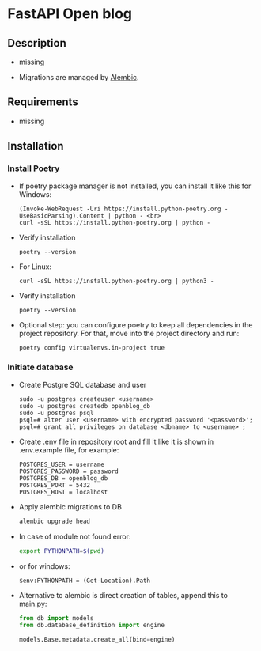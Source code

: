 # FastAPI Open blog

## Description

- missing

- Migrations are managed by [Alembic](https://alembic.sqlalchemy.org/en/latest/).

## Requirements

- missing

## Installation

### Install Poetry

- If poetry package manager is not installed, you can install it like this for Windows:
  
  ```shell
  (Invoke-WebRequest -Uri https://install.python-poetry.org -UseBasicParsing).Content | python - <br>
  curl -sSL https://install.python-poetry.org | python -
  ```

- Verify installation

  ```shell
  poetry --version
  ```

- For Linux:

  ```shell
  curl -sSL https://install.python-poetry.org | python3 -
  ```

- Verify installation

  ```shell
  poetry --version
  ```

- Optional step: you can configure poetry to keep all dependencies in the project repository. For that, move into the
  project directory and run:

  ```shell
  poetry config virtualenvs.in-project true
  ```

### Initiate database

- Create Postgre SQL database and user

  ```shell
  sudo -u postgres createuser <username>
  sudo -u postgres createdb openblog_db
  sudo -u postgres psql
  psql=# alter user <username> with encrypted password '<password>';
  psql=# grant all privileges on database <dbname> to <username> ;
  ```

- Create .env file in repository root and fill it like it is shown in .env.example file, for example:

  ```text
  POSTGRES_USER = username
  POSTGRES_PASSWORD = password
  POSTGRES_DB = openblog_db
  POSTGRES_PORT = 5432
  POSTGRES_HOST = localhost
  ```

- Apply alembic migrations to DB

  ```bash
  alembic upgrade head
  ```

- In case of module not found error:

  ```bash
  export PYTHONPATH=$(pwd)
  ```

- or for windows:

  ```shell
  $env:PYTHONPATH = (Get-Location).Path
  ```

- Alternative to alembic is direct creation of tables, append this to main.py:

  ```python
  from db import models
  from db.database_definition import engine
  
  models.Base.metadata.create_all(bind=engine)
  ```